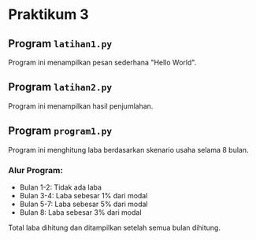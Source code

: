 # Praktikum 3

## Program `latihan1.py`
Program ini menampilkan pesan sederhana "Hello World".

## Program `latihan2.py`
Program ini menampilkan hasil penjumlahan.

## Program `program1.py`
Program ini menghitung laba berdasarkan skenario usaha selama 8 bulan.

### Alur Program:
- Bulan 1-2: Tidak ada laba
- Bulan 3-4: Laba sebesar 1% dari modal
- Bulan 5-7: Laba sebesar 5% dari modal
- Bulan 8: Laba sebesar 3% dari modal

Total laba dihitung dan ditampilkan setelah semua bulan dihitung.